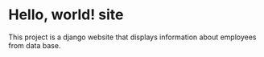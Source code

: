 # Hello, world! site  
This project is a django website that displays information about employees from data base.